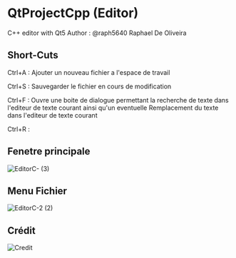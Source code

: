 # QtProjectCpp (Editor)
C++ editor with Qt5
Author : @raph5640 Raphael De Oliveira

## Short-Cuts

Ctrl+A : Ajouter un nouveau fichier a l'espace de travail

Ctrl+S : Sauvegarder le fichier en cours de modification

Ctrl+F : Ouvre une boite de dialogue permettant la recherche de texte dans l'editeur de texte courant ainsi qu'un eventuelle Remplacement du texte dans l'editeur de texte courant

Ctrl+R : 
## Fenetre principale
![EditorC- (3)](https://github.com/raph5640/QtProjectCpp/assets/140059828/a5d2c922-abc6-43cc-9d57-c8e6f8974f27)

## Menu Fichier
![EditorC-2 (2)](https://github.com/raph5640/QtProjectCpp/assets/140059828/cb73df27-67e4-42dd-b5dd-0b3f985d396f)


## Crédit
![Credit](https://github.com/raph5640/QtProjectCpp/assets/140059828/79da63f6-c9a3-4f8f-beed-7f5202d84bdd)

